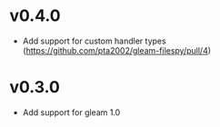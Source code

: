 # v0.4.0
- Add support for custom handler types (https://github.com/pta2002/gleam-filespy/pull/4)

# v0.3.0
- Add support for gleam 1.0
